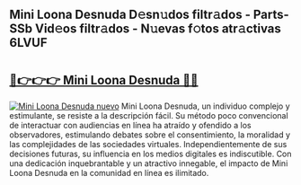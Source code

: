## Mini Loona Desnuda D𝚎sn𝚞dos filtr𝚊dos - Parts-SSb Vid𝚎os filtr𝚊dos - N𝚞evas f𝚘tos atr𝚊ctivas 6LVUF

# <h2><a href="http://mb6dk5.tromn.icu/?c=Mini+Loona+Desnuda">🔗👉👉👉 Mini Loona Desnuda 🔗🔗</a></h2>

[![Mini Loona Desnuda nuevo](https://i.imgur.com/pEAQMta.gif)](http://mb6dk5.tromn.icu/?c=Mini+Loona+Desnuda)
Mini Loona Desnuda, un individuo complejo y estimulante, se resiste a la descripción fácil. Su método poco convencional de interactuar con audiencias en línea ha atraído y ofendido a los observadores, estimulando debates sobre el consentimiento, la moralidad y las complejidades de las sociedades virtuales. Independientemente de sus decisiones futuras, su influencia en los medios digitales es indiscutible. Con una dedicación inquebrantable y un atractivo innegable, el impacto de Mini Loona Desnuda en la comunidad en línea es ilimitado.
